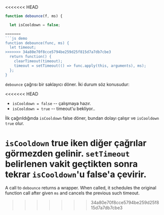<<<<<<< HEAD


```js run no-beautify
function debounce(f, ms) {

  let isCooldown = false;

=======
```js demo
function debounce(func, ms) {
  let timeout;
>>>>>>> 34a80e70f8cce5794be259d25f815d7a7db7cbe3
  return function() {
    clearTimeout(timeout);
    timeout = setTimeout(() => func.apply(this, arguments), ms);
  };
}

```
`debounce` çağrısı bir saklayıcı döner. İki durum söz konusudur:

<<<<<<< HEAD
- `isCooldown = false` -- çalışmaya hazır.
- `isCooldown = true` -- timeout'u bekliyor..

İlk çağırıldığında `isCooldown` false döner, bundan dolayı çalışır ve `isCooldown` `true` olur.

`isCooldown` true iken diğer çağrılar görmezden gelinir.
`setTimeout` belirlenen vakit geçtikten sonra tekrar `isCooldown`'u false'a çevirir.
=======
A call to `debounce` returns a wrapper. When called, it schedules the original function call after given `ms` and cancels the previous such timeout.

>>>>>>> 34a80e70f8cce5794be259d25f815d7a7db7cbe3
